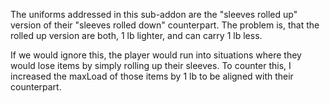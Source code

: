 The uniforms addressed in this sub-addon are the "sleeves rolled up" version of their "sleeves rolled down" counterpart.
The problem is, that the rolled up version are both, 1 lb lighter, and can carry 1 lb less. 

If we would ignore this, the player would run into situations where they would lose items by simply rolling up their sleeves.
To counter this, I increased the maxLoad of those items by 1 lb to be aligned with their counterpart.
